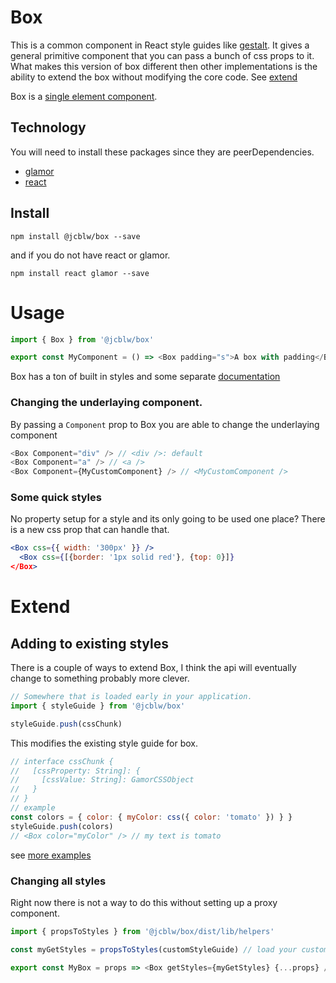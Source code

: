 # Box

This is a common component in React style guides like [gestalt](https://pinterest.github.io/gestalt/#/Box). It gives a general primitive component that you can pass a bunch of css props to it. What makes this version of box different then other implementations is the ability to extend the box without modifying the core code. See [extend](#extend)

Box is a [single element component](https://www.freecodecamp.org/news/introducing-the-single-element-pattern-dfbd2c295c5d/).

## Technology

You will need to install these packages since they are peerDependencies.

- [glamor](https://github.com/threepointone/glamor)
- [react](https://reactjs.org/)

## Install

```shell
npm install @jcblw/box --save
```

and if you do not have react or glamor.

```shell
npm install react glamor --save
```

# Usage

```js
import { Box } from '@jcblw/box'

export const MyComponent = () => <Box padding="s">A box with padding</Box>
```

Box has a ton of built in styles and some separate [documentation](./src/styles/)

### Changing the underlaying component.

By passing a `Component` prop to Box you are able to change the underlaying component

```js
<Box Component="div" /> // <div />: default
<Box Component="a" /> // <a />
<Box Component={MyCustomComponent} /> // <MyCustomComponent />
```

### Some quick styles

No property setup for a style and its only going to be used one place? There is a new css prop that can handle that.

```jsx
<Box css={{ width: '300px' }} />
  <Box css={[{border: '1px solid red'}, {top: 0}]}
</Box>
```

# Extend

## Adding to existing styles

There is a couple of ways to extend Box, I think the api will eventually change to something probably more clever.

```js
// Somewhere that is loaded early in your application.
import { styleGuide } from '@jcblw/box'

styleGuide.push(cssChunk)
```

This modifies the existing style guide for box.

```js
// interface cssChunk {
//   [cssProperty: String]: {
//     [cssValue: String]: GamorCSSObject
//   }
// }
// example
const colors = { color: { myColor: css({ color: 'tomato' }) } }
styleGuide.push(colors)
// <Box color="myColor" /> // my text is tomato
```

see [more examples](./src/styles/utils.js)

### Changing all styles

Right now there is not a way to do this without setting up a proxy component.

```js
import { propsToStyles } from '@jcblw/box/dist/lib/helpers'

const myGetStyles = propsToStyles(customStyleGuide) // load your custom styles here

export const MyBox = props => <Box getStyles={myGetStyles} {...props} />
```
